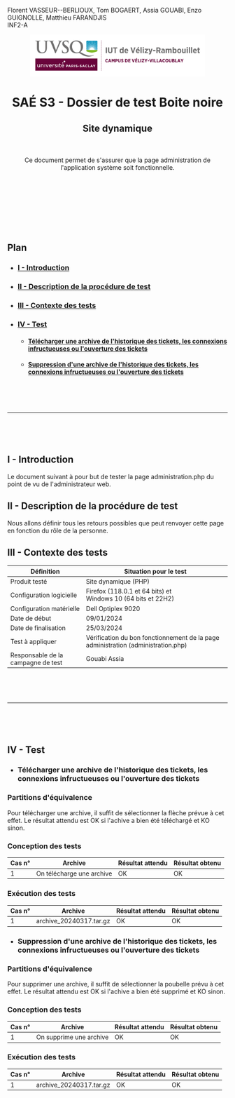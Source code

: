 Florent VASSEUR--BERLIOUX, Tom BOGAERT, Assia GOUABI, Enzo GUIGNOLLE, Matthieu FARANDJIS<br>
INF2-A

<div align="center">
<img height="95" width="400" src="../../img/IUT_Velizy_Villacoublay_logo_2020_ecran.png" title="logo uvsq vélizy"/>

# SAÉ S3 - Dossier de test Boite noire 
## Site dynamique

<br><br>
Ce document permet de s'assurer que la page administration de l'application système soit fonctionnelle.

</div>

<br><br><br><br><br><br><br>

## Plan
- ### [I - Introduction](#I)
- ### [II - Description de la procédure de test](#II)
- ### [III - Contexte des tests](#III)
- ### [IV - Test ](#IV)
  - #### [Télécharger une archive de l'historique des tickets, les connexions infructueuses ou l'ouverture des tickets ](#1a)
  - #### [Suppression d'une archive de l'historique des tickets, les connexions infructueuses ou l'ouverture des tickets ](#2a)



<br><br><br>

----------

<br><br><br>

## <a name="I"></a>I - Introduction

Le document suivant à pour but de tester la page administration.php du point de vu de l'administrateur web.
<br>

## <a name="II"></a>II - Description de la procédure de test

Nous allons définir tous les retours possibles que peut renvoyer cette page en fonction du rôle de la personne.
<br>

## <a name="III"></a>III - Contexte des tests

| Définition                         | Situation pour le test                                                            |
|------------------------------------|-----------------------------------------------------------------------------------|
| Produit testé                      | Site dynamique (PHP)                                                              |
| Configuration logicielle           | Firefox (118.0.1 et 64 bits) et<br/>Windows 10 (64 bits et 22H2)                  |
| Configuration matérielle           | Dell Optiplex 9020                                                                |
| Date de début                      | 09/01/2024                                                                        |
| Date de finalisation               | 25/03/2024                                                                        |
| Test à appliquer                   | Vérification du bon fonctionnement de la page administration (administration.php) |
| Responsable de la campagne de test | Gouabi Assia                                                                      |

<br><br><br>

----------

<br><br><br>

## <a name="IV"></a>IV - Test

- ### <a name="1a"></a>Télécharger une archive de l'historique des tickets, les connexions infructueuses ou l'ouverture des tickets 

### Partitions d'équivalence 

Pour télécharger une archive, il suffit de sélectionner la flèche prévue à cet effet. Le résultat attendu est OK si l'achive a bien été téléchargé et KO sinon.

### Conception des tests

| Cas n° | Archive                   | Résultat attendu         | Résultat obtenu          |
|--------|---------------------------|--------------------------|--------------------------|
| 1      | On télécharge une archive | OK                       | OK                       |

### Exécution des tests

| Cas n° | Archive                 | Résultat attendu | Résultat obtenu |
|--------|-------------------------|------------------|-----------------|
| 1      | archive_20240317.tar.gz | OK               | OK              |

- ### <a name="2a"></a>Suppression d'une archive de l'historique des tickets, les connexions infructueuses ou l'ouverture des tickets 

### Partitions d'équivalence 

Pour supprimer une archive, il suffit de sélectionner la poubelle prévu à cet effet. Le résultat attendu est OK si l'achive a bien été supprimé et KO sinon. 

### Conception des tests 

| Cas n° | Archive                 | Résultat attendu | Résultat obtenu |
|--------|-------------------------|------------------|-----------------|
| 1      | On supprime une archive | OK               | OK              |

### Exécution des tests 

| Cas n° | Archive                 | Résultat attendu | Résultat obtenu |
|--------|-------------------------|------------------|-----------------|
| 1      | archive_20240317.tar.gz | OK               | OK              |

